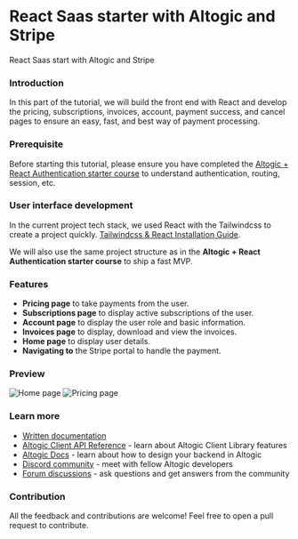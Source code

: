 # React Saas starter with Altogic and Stripe

React Saas start with Altogic and Stripe

### Introduction

In this part of the tutorial, we will build the front end with React and develop the pricing, subscriptions, invoices, account, payment success, and cancel pages to ensure an easy, fast, and best way of payment processing.

### Prerequisite

Before starting this tutorial, please ensure you have completed the [Altogic + React Authentication starter course](https://www.altogic.com/blog/how-to-integrate-altogic-authentication-with-react-app-part-1) to understand authentication, routing, session, etc.

### User interface development

In the current project tech stack, we used React with the Tailwindcss to create a project quickly. [Tailwindcss & React Installation Guide](https://tailwindcss.com/docs/guides/create-react-app).

We will also use the same project structure as in the **Altogic + React Authentication starter course** to ship a fast MVP.

### Features

- **Pricing page** to take payments from the user.
- **Subscriptions page** to display active subscriptions of the user.
- **Account page** to display the user role and basic information.
- **Invoices page** to display, download and view the invoices.
- **Home page** to display user details.
- **Navigating to** the Stripe portal to handle the payment.

### Preview

![Home page](/screenshots/home.png)
![Pricing page](/screenshots/pricing.png)

### Learn more

- [Written documentation](http://www.altogic.com/blog/build-your-react-saas-starter-with-altogic-and-stripe)
- [Altogic Client API Reference](https://clientapi.altogic.com/v2.0.0/modules.html) - learn about Altogic Client Library features
- [Altogic Docs](https://docs.altogic.com/) - learn about how to design your backend in Altogic
- [Discord community](https://discord.gg/ERK2ssumh8) - meet with fellow Altogic developers
- [Forum discussions](https://community.altogic.com) - ask questions and get answers from the community

### Contribution

All the feedback and contributions are welcome! Feel free to open a pull request to contribute.
